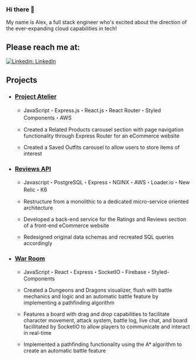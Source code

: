 ### Hi there 👋

My name is Alex, a full stack engineer who's excited about the direction of the ever-expanding cloud capabilities in tech!

## Please reach me at:
[![Linkedin: LinkedIn](https://img.shields.io/badge/linkedin-%230077B5.svg?style=for-the-badge&logo=linkedin&logoColor=white&link=https://www.linkedin.com/in/caleb-kim0510/)](https://www.linkedin.com/in/alexander-shiao/)

## Projects
- ### [Project Atelier](https://github.com/FEC-Team-JOJO/FEC)
  - JavaScript・Express.js・React.js・React Router・Styled Components・AWS 

  - Created a Related Products carousel section with page navigation functionality through Express Router for an eCommerce website
  - Created a Saved Outfits carousel to allow users to store items of interest
  
- ### [Reviews API](https://github.com/SDC-Original-Mountain-Dew/OMD2202-sdc-atelier-reviews-API)
  - Javascript・PostgreSQL・Express・NGINX・AWS・Loader.io・New Relic・K6
  
  - Restructure from a monolithic to a dedicated micro-service oriented architecture
  - Developed a back-end service for the Ratings and Reviews section of a front-end eCommerce website
  - Redesigned original data schemas and recreated SQL queries accordingly

  
- ### [War Room](https://github.com/The-Room-Blue-Ocean/WarRoom)
  - JavaScript・React・Express・SocketIO・Firebase・Styled-Components

  - Created a Dungeons and Dragons visualizer, flush with battle mechanics and logic and an automatic battle feature by implementing a pathfinding algorithm
  - Features a board with drag and drop capabilities to facilitate character movement, attack system, battle log, live chat, and board facillitated by SocketIO to allow players to communicate and interact in real-time
  - Implemented a pathfinding functionality using the A* algorithm to create an automatic battle feature 


<!--
**alexshiao99/alexshiao99** is a ✨ _special_ ✨ repository because its `README.md` (this file) appears on your GitHub profile.

Here are some ideas to get you started:

- 🔭 I’m currently working on ...
- 🌱 I’m currently learning ...
- 👯 I’m looking to collaborate on ...
- 🤔 I’m looking for help with ...
- 💬 Ask me about ...
- 📫 How to reach me: ...
- 😄 Pronouns: ...
- ⚡ Fun fact: ...
-->

